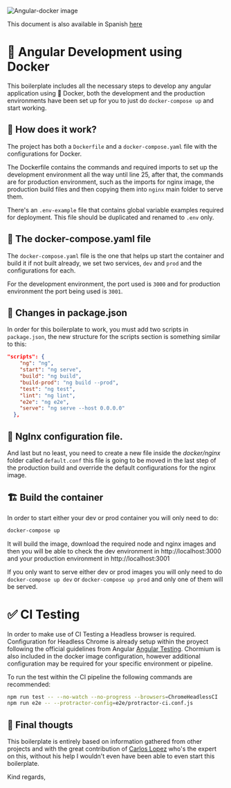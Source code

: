 ![Angular-docker image](https://miro.medium.com/max/2000/1*GeGazytoczNAQSsPb-gHSw.png)

This document is also available in Spanish [here](https://github.com/gbumanzor/ng-docker-boilerplate/blob/master/README_ES.md)

# :whale: Angular Development using Docker

This boilerplate includes all the necessary steps to develop any angular application using :whale: Docker, both the development and the production environments have been set up for you to just do `docker-compose up` and start working.

## :triangular_flag_on_post: How does it work?

The project has both a `Dockerfile` and a `docker-compose.yaml` file with the configurations for Docker.

The Dockerfile contains the commands and required imports to set up the development environment all the way until line 25, after that, the commands are for production environment, such as the imports for nginx image, the production build files and then copying them into `nginx` main folder to serve them.

There's an `.env-example` file that contains global variable examples required for deployment. This file should be duplicated and renamed to `.env` only.

## :wrench: The docker-compose.yaml file

The `docker-compose.yaml` file is the one that helps up start the container and build it if not built already, we set two services, `dev` and `prod` and the configurations for each.

For the development environment, the port used is `3000` and for production environment the port being used is `3001`.

## :construction_worker: Changes in package.json

In order for this boilerplate to work, you must add two scripts in `package.json`, the new structure for the scripts section is something similar to this:

```json
"scripts": {
    "ng": "ng",
    "start": "ng serve",
    "build": "ng build",
    "build-prod": "ng build --prod",
    "test": "ng test",
    "lint": "ng lint",
    "e2e": "ng e2e",
    "serve": "ng serve --host 0.0.0.0"
  },
```

## :rocket: NgInx configuration file.

And last but no least, you need to create a new file inside the _docker/nginx_ folder called `default.conf` this file is going to be moved in the last step of the production build and override the default configurations for the nginx image.

## :building_construction: Build the container

In order to start either your dev or prod container you will only need to do:

```bash
docker-compose up
```

It will build the image, download the required node and nginx images and then you will be able to check the dev environment in http://localhost:3000 and your production environment in http://localhost:3001

If you only want to serve either dev or prod images you will only need to do `docker-compose up dev` or `docker-compose up prod` and only one of them will be served.

# :white_check_mark: CI Testing

In order to make use of CI Testing a Headless browser is required.
Configuration for Headless Chrome is already setup within the proyect following the official guidelines from Angular [Angular Testing](https://angular.io/guide/testing). Chormium is also included in the docker image configuration, however additional configuration may be required for your specific environment or pipeline.

To run the test within the CI pipeline the following commands are recommended:

```bash
npm run test -- --no-watch --no-progress --browsers=ChromeHeadlessCI
npm run e2e -- --protractor-config=e2e/protractor-ci.conf.js
```

## :see_no_evil: Final thougts

This boilerplate is entirely based on information gathered from other projects and with the great contribution of [Carlos Lopez](https://github.com/DarkDreizer) who's the expert on this, without his help I wouldn't even have been able to even start this boilerplate.

Kind regards,
